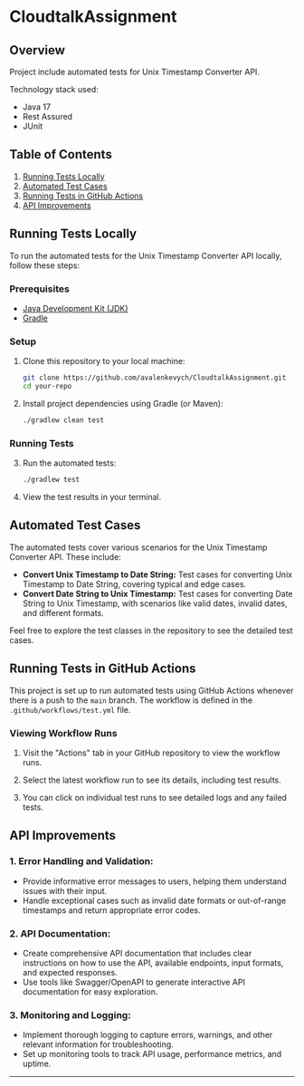 # CloudtalkAssignment

## Overview

Project include automated tests for Unix Timestamp Converter API.
 
Technology stack used:
 - Java 17
 - Rest Assured
 - JUnit

## Table of Contents

1. [Running Tests Locally](#running-tests-locally)
2. [Automated Test Cases](#automated-test-cases)
3. [Running Tests in GitHub Actions](#running-tests-in-github-actions)
4. [API Improvements](#api-improvements)

## Running Tests Locally

To run the automated tests for the Unix Timestamp Converter API locally, follow these steps:

### Prerequisites

- [Java Development Kit (JDK)](https://www.oracle.com/java/technologies/javase-downloads.html)
- [Gradle](https://gradle.org/install/)
### Setup

1. Clone this repository to your local machine:

   ```bash
   git clone https://github.com/avalenkevych/CloudtalkAssignment.git
   cd your-repo
   ```

2. Install project dependencies using Gradle (or Maven):

   ```bash
   ./gradlew clean test
   ```

### Running Tests

3. Run the automated tests:


   ```bash
   ./gradlew test
   ```


4. View the test results in your terminal.

## Automated Test Cases

The automated tests cover various scenarios for the Unix Timestamp Converter API. These include:

- **Convert Unix Timestamp to Date String:** Test cases for converting Unix Timestamp to Date String, covering typical and edge cases.
- **Convert Date String to Unix Timestamp:** Test cases for converting Date String to Unix Timestamp, with scenarios like valid dates, invalid dates, and different formats.

Feel free to explore the test classes in the repository to see the detailed test cases.

## Running Tests in GitHub Actions

This project is set up to run automated tests using GitHub Actions whenever there is a push to the `main` branch. The workflow is defined in the `.github/workflows/test.yml` file.

### Viewing Workflow Runs

1. Visit the "Actions" tab in your GitHub repository to view the workflow runs.

2. Select the latest workflow run to see its details, including test results.

3. You can click on individual test runs to see detailed logs and any failed tests.

## API Improvements

### 1. Error Handling and Validation:

   - Provide informative error messages to users, helping them understand issues with their input.
   - Handle exceptional cases such as invalid date formats or out-of-range timestamps and return appropriate error codes.
   
### 2. API Documentation:

   - Create comprehensive API documentation that includes clear instructions on how to use the API, available endpoints, input formats, and expected responses.
   - Use tools like Swagger/OpenAPI to generate interactive API documentation for easy exploration. 

### 3. Monitoring and Logging:

   - Implement thorough logging to capture errors, warnings, and other relevant information for troubleshooting.
   - Set up monitoring tools to track API usage, performance metrics, and uptime.
---
